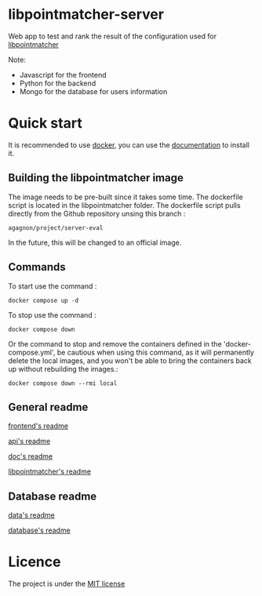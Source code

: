 # libpointmatcher-server

Web app to test and rank the result of the configuration used for [libpointmatcher](https://github.com/norlab-ulaval/libpointmatcher)

Note:
- Javascript for the frontend
- Python for the backend
- Mongo for the database for users information



# Quick start

It is recommended to use [docker](https://www.docker.com/), you can use the [documentation](https://docs.docker.com/desktop/) to install it.


## Building the libpointmatcher image
The image needs to be pre-built since it takes some time.
The dockerfile script is located in the libpointmatcher folder.
The dockerfile script pulls directly from the Github repository unsing this branch :

`agagnon/project/server-eval`

In the future, this will be changed to an official image.

## Commands
To start use the command : 
```
docker compose up -d
```

To stop use the command :
```
docker compose down
```
Or the command to stop and remove the containers defined in the 'docker-compose.yml', be cautious when using this command, as it will permanently delete the local images, and you won't be able to bring the containers back up without rebuilding the images.:
```
docker compose down --rmi local
```

## General readme
[frontend's readme](web/README.md)

[api's readme](api/README.md)

[doc's readme](api/README.md)

[libpointmatcher's readme](libpointmatcher/README.md)

## Database readme
[data's readme](data/README.md)

[database's readme](db/README.md)

# Licence

The project is under the [MIT license](LICENSE)